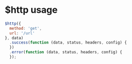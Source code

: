 # $http usage

```javascript
$http({
  method: 'get',
  url: '/url'
}, data)
  .success(function (data, status, headers, config) {
  })
  .error(function (data, status, headers, config) {
  });
```


